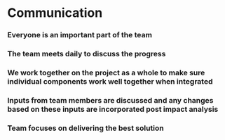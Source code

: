 # Communication

### Everyone is an important part of the team
### The team meets daily to discuss the progress
### We work together on the project as a whole to make sure individual components work well together when integrated
### Inputs from team members are discussed and any changes based on these inputs are incorporated post impact analysis
### Team focuses on delivering the best solution
